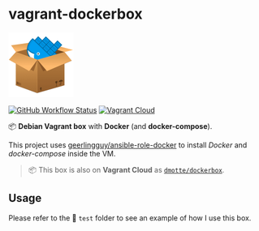# vagrant-dockerbox

![icon](icon-128.png)

[![GitHub Workflow Status](https://img.shields.io/github/actions/workflow/status/dmotte/vagrant-dockerbox/release.yml?branch=main&logo=github&style=flat-square)](https://github.com/dmotte/vagrant-dockerbox/actions)
[![Vagrant Cloud](https://img.shields.io/badge/vagrant-dmotte/dockerbox-blue?logo=vagrant&style=flat-square)](https://app.vagrantup.com/dmotte/boxes/dockerbox)

:package: **Debian Vagrant box** with **Docker** (and **docker-compose**).

This project uses [geerlingguy/ansible-role-docker](https://github.com/geerlingguy/ansible-role-docker) to install _Docker_ and _docker-compose_ inside the VM.

> :package: This box is also on **Vagrant Cloud** as [`dmotte/dockerbox`](https://app.vagrantup.com/dmotte/boxes/dockerbox).

## Usage

Please refer to the :file_folder: `test` folder to see an example of how I use this box.
